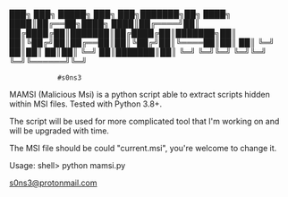 ███╗   ███╗ █████╗ ███╗   ███╗███████╗██╗
████╗ ████║██╔══██╗████╗ ████║██╔════╝██║
██╔████╔██║███████║██╔████╔██║███████╗██║
██║╚██╔╝██║██╔══██║██║╚██╔╝██║╚════██║██║
██║ ╚═╝ ██║██║  ██║██║ ╚═╝ ██║███████║██║
╚═╝     ╚═╝╚═╝  ╚═╝╚═╝     ╚═╝╚══════╝╚═╝  
   
                #s0ns3
 
 MAMSI (Malicious Msi) is a python script able to extract scripts hidden within MSI files.
 Tested with Python 3.8+.
 
 The script will be used for more complicated tool that I'm working on and will be upgraded with time.
 
 The MSI file should be could "current.msi", you're welcome to change it.
 
 Usage:
       shell> python mamsi.py
       

s0ns3@protonmail.com
